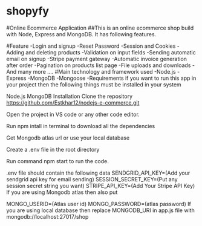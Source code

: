 # shopyfy

#Online Ecommerce Application
##This is an online ecommerce shop build with Node, Express and MongoDB. It has following features.

#Feature
-Login and signup
-Reset Password
-Session and Cookies
-Adding and deleting products
-Validation on input fields
-Sending automatic email on signup
-Stripe payment gateway
-Automatic invoice generation after order
-Pagination on products list page
-File uploads and downloads
-And many more ....
#Main technology and framework used
-Node.js
-Express
-MongoDB
-Mongoose
-Requirements
if you want to run this app in your project then the following things must be installed in your system

Node.js
MongoDB
Installation
Clone the repository https://github.com/Estkhar12/nodejs-e-commerce.git

Open the project in VS code or any other code editor.

Run npm intall in terminal to download all the dependencies

Get Mongodb atlas url or use your local database

Create a .env file in the root directory

Run command npm start to run the code.

.env file should contain the following data
SENDGRID_API_KEY=(Add your sendgrid api key for email sending)
SESSION_SECRET_KEY=(Put any session secret string you want)
STRIPE_API_KEY=(Add Your Stripe API Key)
If you are using Mongodb atlas then also put

MONGO_USERID=(Atlas user id)
MONGO_PASSWORD=(atlas password) If you are using local database then replace MONGODB_URI in app.js file with mongodb://localhost:27017/shop
